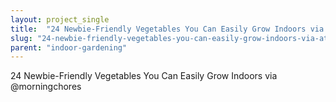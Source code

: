 ```yaml
---
layout: project_single
title:  "24 Newbie-Friendly Vegetables You Can Easily Grow Indoors via @morningchores"
slug: "24-newbie-friendly-vegetables-you-can-easily-grow-indoors-via-at-morningchores"
parent: "indoor-gardening"
---
```

24 Newbie-Friendly Vegetables You Can Easily Grow Indoors via @morningchores